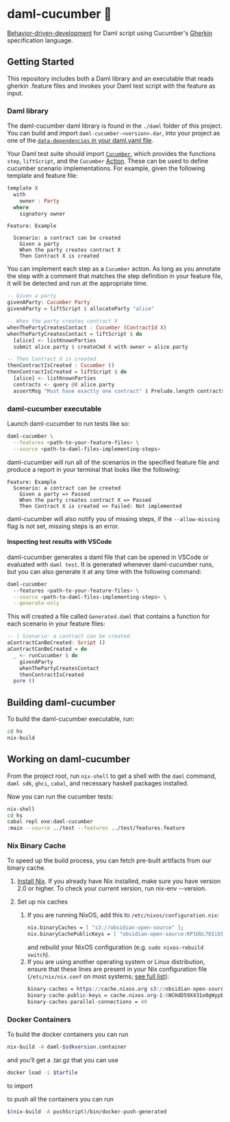 # daml-cucumber 🥒

[Behavior-driven-development](https://cucumber.io/docs/bdd/) for Daml script using Cucumber's [Gherkin](https://cucumber.io/docs/gherkin/reference/) specification language.

## Getting Started

This repository includes both a Daml library and an executable that reads gherkin .feature files and invokes your Daml test script with the feature as input.

### Daml library

The daml-cucumber daml library is found in the `./daml` folder of this project. You can build and import `daml-cucumber-<version>.dar`, into your project as one of the [`data-dependencies` in your daml.yaml file](https://docs.daml.com/tools/assistant-build.html#add-a-package-to-a-multi-package-configuration).

Your Daml test suite should import [`Cucumber`](./daml/Cucumber.daml), which provides the functions `step`, `liftScript`, and the `Cucumber` [Action](https://docs.daml.com/daml/intro/5_Restrictions.html#actions-and-do-blocks). These can be used to define cucumber scenario implementations. For example, given the following template and feature file:

```haskell
template X
  with
    owner : Party
  where
    signatory owner
```

```cucumber
Feature: Example

  Scenario: a contract can be created
    Given a party
    When the party creates contract X
    Then Contract X is created
```

You can implement each step as a `Cucumber` action. As long as you annotate the step with a comment that matches the step definition in your feature file, it will be detected and run at the appropriate time.

```haskell
-- Given a party
givenAParty: Cucumber Party
givenAParty = liftScript $ allocateParty "alice"

-- When the party creates contract X
whenThePartyCreatesContact : Cucumber (ContractId X)
whenThePartyCreatesContact = liftScript $ do
  [alice] <- listKnownParties
  submit alice.party $ createCmd X with owner = alice.party

-- Then Contract X is created
thenContractIsCreated : Cucumber ()
thenContractIsCreated = liftScript $ do
  [alice] <- listKnownParties
  contracts <- query @X alice.party
  assertMsg "Must have exactly one contract" $ Prelude.length contracts == 1
```

### daml-cucumber executable

Launch daml-cucumber to run tests like so:

```bash
daml-cucumber \
  --features <path-to-your-feature-files> \
  --source <path-to-daml-files-implementing-steps>
  ```

daml-cucumber will run all of the scenarios in the specified feature file and produce a report in your terminal that looks like the following:

```
Feature: Example
  Scenario: a contract can be created
    Given a party => Passed
    When the party creates contract X => Passed
    Then Contract X is created => Failed: Not implemented
```

daml-cucumber will also notify you of missing steps, if the `--allow-missing` flag is not set, missing steps is an error.

#### Inspecting test results with VSCode

daml-cucumber generates a daml file that can be opened in VSCode or evaluated with `daml test`. It is generated whenever daml-cucumber runs, but you can also generate it at any time with the following command:

```bash
daml-cucumber
  --features <path-to-your-feature-files> \
  --source <path-to-daml-files-implementing-steps> \
  --generate-only
```

This will created a file called `Generated.daml` that contains a function for each scenario in your feature files:

```haskell
-- | Scenario: a contract can be created
aContractCanBeCreated: Script ()
aContractCanBeCreated = do
  _ <- runCucumber $ do
    givenAParty
    whenThePartyCreatesContact
    thenContractIsCreated
  pure ()
```

## Building daml-cucumber

To build the daml-cucumber executable, run:

```bash
cd hs
nix-build
```

## Working on daml-cucumber

From the project root, run `nix-shell` to get a shell with the `daml` command, `daml sdk`, `ghci`, `cabal`, and necessary haskell packages installed.

Now you can run the cucumber tests:

```bash
nix-shell
cd hs
cabal repl exe:daml-cucumber
:main --source ../test --features ../test/features.feature
```

### Nix Binary Cache

To speed up the build process, you can fetch pre-built artifacts from our binary cache.

1. [Install Nix](https://nixos.org/nix/). If you already have Nix installed, make sure you have version 2.0 or higher. To check your current version, run nix-env --version.

2. Set up nix caches
    1. If you are running NixOS, add this to `/etc/nixos/configuration.nix`:
        ```nix
        nix.binaryCaches = [ "s3://obsidian-open-source" ];
        nix.binaryCachePublicKeys = [ "obsidian-open-source:KP1UbL7OIibSjFo9/2tiHCYLm/gJMfy8Tim7+7P4o0I=" ];
        ```
        and rebuild your NixOS configuration (e.g. `sudo nixos-rebuild switch`).
    2. If you are using another operating system or Linux distribution, ensure that these lines are present in your Nix configuration file (`/etc/nix/nix.conf` on most systems; [see full list](https://nixos.org/nix/manual/#sec-conf-file)):
        ```nix
        binary-caches = https://cache.nixos.org s3://obsidian-open-source
        binary-cache-public-keys = cache.nixos.org-1:6NCHdD59X431o0gWypbMrAURkbJ16ZPMQFGspcDShjY= obsidian-open-source:KP1UbL7OIibSjFo9/2tiHCYLm/gJMfy8Tim7+7P4o0I=
        binary-caches-parallel-connections = 40
        ```

### Docker Containers

To build the docker containers you can run
```bash
nix-build -A daml-$sdkversion.container
```

and you'll get a .tar.gz that you can use

```bash
docker load -i $tarfile
```

to import

to push all the containers you can run

```bash
$(nix-build -A pushScript)/bin/docker-push-generated
```
